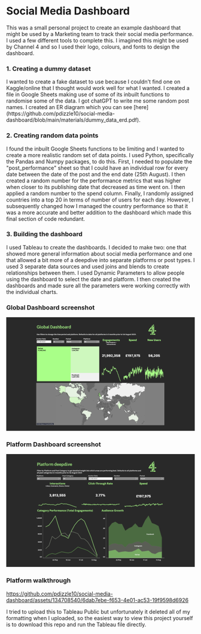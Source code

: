<h1> Social Media Dashboard </h1>

This was a small personal project to create an example dashboard that might be used by a Marketing team to track their social media performance. I used a few different tools to complete this. I imagined this might be used by Channel 4 and so I used their logo, colours, and fonts to design the dashboard.

<h3>1. Creating a dummy dataset</h3>
I wanted to create a fake dataset to use because I couldn't find one on Kaggle/online that I thought would work well for what I wanted. I created a file in Google Sheets making use of some of its inbuilt functions to randomise some of the data. I got chatGPT to write me some random post names. I created an ER diagram which you can see [here](https://github.com/pdizzle10/social-media-dashboard/blob/main/materials/dummy_data_erd.pdf).

<h3>2. Creating random data points</h3>
I found the inbuilt Google Sheets functions to be limiting and I wanted to create a more realistic random set of data points. I used Python, specifically the Pandas and Numpy packages, to do this. First, I needed to populate the "post_performance" sheet so that I could have an individual row for every date between the date of the post and the end date (25th August). I then created a random number for the performance metrics that was higher when closer to its publishing date that decreased as time went on. I then applied a random number to the spend column. Finally, I randomly assigned countries into a top 20 in terms of number of users for each day. However, I subsequently changed how I managed the country performance so that it was a more accurate and better addition to the dashboard which made this final section of code redundant.

<h3>3. Building the dashboard</h3>
I used Tableau to create the dashboards. I decided to make two: one that showed more general information about social media performance and one that allowed a bit more of a deepdive into separate platforms or post types. I used 3 separate data sources and used joins and blends to create relationships between them. I used Dynamic Parameters to allow people using the dashboard to select the date and platform. I then created the dashboards and made sure all the parameters were working correctly with the individual charts.


<h3>Global Dashboard screenshot</h3>
<img src ="https://github.com/pdizzle10/social-media-dashboard/blob/main/finished_product/global_dashboard.png">

<h3>Platform Dashboard screenshot</h3>
<img src = "https://github.com/pdizzle10/social-media-dashboard/blob/main/finished_product/platform_dashboard.png">

<h3>Platform walkthrough</h3>

https://github.com/pdizzle10/social-media-dashboard/assets/134708540/6dab7ebe-f653-4e01-ac53-19f9598d6926




I tried to upload this to Tableau Public but unfortunately it deleted all of my formatting when I uploaded, so the easiest way to view this project yourself is to download this repo and run the Tableau file directly.

